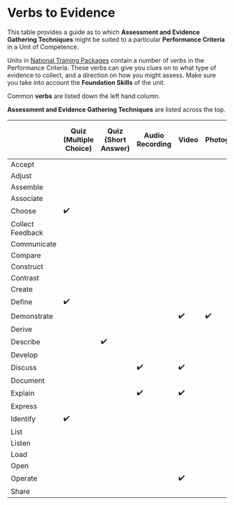 # Verbs to Evidence
This table provides a guide as to which **Assessment and Evidence Gathering Techniques** might be suited to a particular **Performance Criteria** in a Unit of Competence.

Units in [National Training Packages](https://training.gov.au/Search/Training?SearchTitleOrCode=&IncludeSupersededData=false&TypeAllTrainingComponents=false&TypeTrainingPackages=true&TypeTrainingPackages=false&TypeQualifications=false&TypeAccreditedCourses=false&TypeModule=false&TypeUnitsOfCompetency=false&TypeUnitContextualisations=false&TypeSkillSets=false&nrtSearchSubmit=Search&AdvancedSearch=False&JavaScriptEnabled=true&educationLevel=-99&TaxonomyOccupation=&TaxonomyIndustrySector=&recognisedby=-99) contain a number of *verbs* in the Performance Criteria. These verbs can give you clues on to what type of evidence to collect, and a direction on how you might assess. Make sure you take into account the **Foundation Skills** of the unit.

Common **verbs** are listed down the left hand column.

**Assessment and Evidence Gathering Techniques** are listed across the top.

|                  | Quiz (Multiple Choice) | Quiz (Short Answer) | Audio Recording    | Video              | Photograph         | Blog/Journal       | Asynchronous Discussion | Synchronous Discussion (Recorded) | Oral Questioning (Record Answers) | Observation (with supporting evidence) |
|------------------|------------------------|---------------------|--------------------|--------------------|--------------------|--------------------|-------------------------|-----------------------------------|-----------------------------------|----------------------------------------|
| Accept           |                        |                     |                    |                    |                    |                    |                         |                                   |                                   |                                        |
| Adjust           |                        |                     |                    |                    |                    |                    |                         |                                   |                                   |                                        |
| Assemble         |                        |                     |                    |                    |                    |                    |                         |                                   |                                   |                                        |
| Associate        |                        |                     |                    |                    |                    |                    |                         |                                   |                                   |                                        |
| Choose           | :heavy_check_mark:     |                     |                    |                    |                    |                    |                         |                                   |                                   |                                        |
| Collect Feedback |                        |                     |                    |                    |                    |                    |                         |                                   |                                   |                                        |
| Communicate      |                        |                     |                    |                    |                    |                    |                         |                                   |                                   |                                        |
| Compare          |                        |                     |                    |                    |                    |                    |                         |                                   |                                   |                                        |
| Construct        |                        |                     |                    |                    |                    |                    |                         |                                   |                                   |                                        |
| Contrast         |                        |                     |                    |                    |                    |                    |                         |                                   |                                   |                                        |
| Create           |                        |                     |                    |                    |                    |                    |                         |                                   |                                   |                                        |
| Define           | :heavy_check_mark:     |                     |                    |                    |                    |                    |                         |                                   |                                   |                                        |
| Demonstrate      |                        |                     |                    | :heavy_check_mark: | :heavy_check_mark: |                    |                         |                                   |                                   |                                        |
| Derive           |                        |                     |                    |                    |                    |                    |                         |                                   |                                   |                                        |
| Describe         |                        | :heavy_check_mark:  |                    |                    |                    |                    |                         |                                   |                                   |                                        |
| Develop          |                        |                     |                    |                    |                    |                    |                         |                                   |                                   |                                        |
| Discuss          |                        |                     | :heavy_check_mark: | :heavy_check_mark: |                    | :heavy_check_mark: | :heavy_check_mark:      | :heavy_check_mark:                |                                   |                                        |
| Document         |                        |                     |                    |                    |                    |                    |                         |                                   |                                   |                                        |
| Explain          |                        |                     | :heavy_check_mark: | :heavy_check_mark: |                    | :heavy_check_mark: | :heavy_check_mark:      | :heavy_check_mark:                | :heavy_check_mark:                |                                        |
| Express          |                        |                     |                    |                    |                    |                    |                         |                                   |                                   |                                        |
| Identify         | :heavy_check_mark:     |                     |                    |                    |                    |                    |                         |                                   |                                   |                                        |
| List             |                        |                     |                    |                    |                    |                    |                         |                                   |                                   |                                        |
| Listen           |                        |                     |                    |                    |                    |                    |                         |                                   |                                   |                                        |
| Load             |                        |                     |                    |                    |                    |                    |                         |                                   |                                   |                                        |
| Open             |                        |                     |                    |                    |                    |                    |                         |                                   |                                   |                                        |
| Operate          |                        |                     |                    | :heavy_check_mark: |                    |                    |                         |                                   |                                   | :heavy_check_mark:                     |
| Share            |                        |                     |                    |                    |                    |                    |                         |                                   |                                   |                                        |
